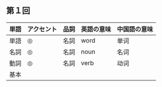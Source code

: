 ## 第１回

| <ruby><span>単語</span><rt data-rt="たんご"></rt></ruby> | <ruby><span>アクセント</span><rt data-rt="あくせんと"></rt></ruby> | <ruby><span>品詞</span><rt data-rt="ひんし"></rt></ruby> | <ruby><span>英語</span><rt data-rt="えいご"></rt></ruby>の意味 | <ruby><span>中国語</span><rt data-rt="ちゅうごくご"></rt></ruby>の<ruby><span>意味</span><rt data-rt="いみ"></rt></ruby> |
| -------------------------------------------------------- | ------------------------------------------------------------ | -------------------------------------------------------- | ------------------------------------------------------------ | ------------------------------------------------------------ |
| 単語                                                     | ◎                                                            | <ruby><span>名詞</span><rt data-rt="めいし"></rt></ruby> | word                                                         | 单词                                                         |
| <ruby><span>名詞</span><rt data-rt="めいし"></rt></ruby> | ◎                                                            | 名詞                                                     | noun                                                         | 名词                                                         |
| <ruby><span>動詞</span><rt data-rt="どうし"></rt></ruby> | ◎                                                            | 名詞                                                     | verb                                                         | 动词                                                         |
| <ruby><span>基本</span><rt data-rt="きほん"></rt></ruby> |                                                              |                                                          |                                                              |                                                              |

